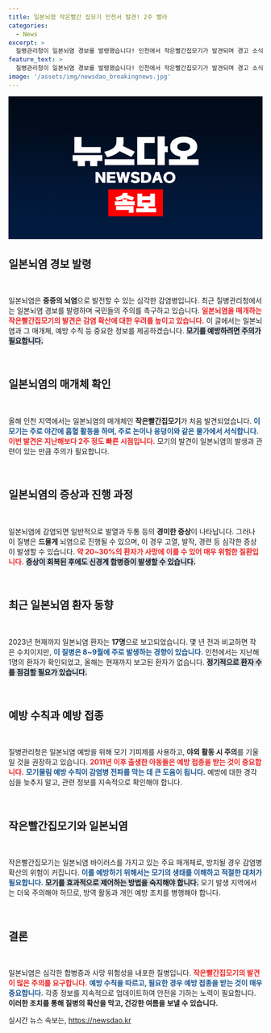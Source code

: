 ```yaml
---
title: 일본뇌염 작은빨간 집모기 인천서 발견! 2주 빨라
categories:
  - News
excerpt: >
  질병관리청이 일본뇌염 경보를 발령했습니다! 인천에서 작은빨간집모기가 발견되며 경고 소식이 전해졌습니다. 감염 위험성은 낮지만, 모기 예방 수칙을 꼭 지켜주세요!
feature_text: >
  질병관리청이 일본뇌염 경보를 발령했습니다! 인천에서 작은빨간집모기가 발견되며 경고 소식이 전해졌습니다. 감염 위험성은 낮지만, 모기 예방 수칙을 꼭 지켜주세요!
image: '/assets/img/newsdao_breakingnews.jpg'
---
```


<p><img src="/assets/img/newsdao_breakingnews.jpg" alt="firstkoreanews 속보" /></p>

<h2 data-ke-size="size26">일본뇌염 경보 발령</h2>

<p data-ke-size="size16">&nbsp;</p>

<p>일본뇌염은 <b>중증의 뇌염</b>으로 발전할 수 있는 심각한 감염병입니다. 최근 질병관리청에서는 일본뇌염 경보를 발령하며 국민들의 주의를 촉구하고 있습니다. <b><span style="color: #ee2323;">일본뇌염을 매개하는 작은빨간집모기의 발견은 감염 확산에 대한 우려를 높이고 있습니다.</span></b> 이 글에서는 일본뇌염과 그 매개체, 예방 수칙 등 중요한 정보를 제공하겠습니다. <b><span style="background-color: #21538527;">모기를 예방하려면 주의가 필요합니다.</span></b> </p>

<p data-ke-size="size16">&nbsp;</p>

<h2 data-ke-size="size26">일본뇌염의 매개체 확인</h2>

<p data-ke-size="size16">&nbsp;</p>

<p>올해 인천 지역에서는 일본뇌염의 매개체인 <b>작은빨간집모기</b>가 처음 발견되었습니다. <b><span style="color: #1a5490;">이 모기는 주로 야간에 흡혈 활동을 하며, 주로 논이나 웅덩이와 같은 물가에서 서식합니다.</span></b> <b><span style="color: #ee2323;">이번 발견은 지난해보다 2주 정도 빠른 시점입니다.</span></b> 모기의 발견이 일본뇌염의 발생과 관련이 있는 만큼 주의가 필요합니다.</p>

<p data-ke-size="size16">&nbsp;</p>

<h2 data-ke-size="size26">일본뇌염의 증상과 진행 과정</h2>

<p data-ke-size="size16">&nbsp;</p>

<p>일본뇌염에 감염되면 일반적으로 발열과 두통 등의 <b>경미한 증상</b>이 나타납니다. 그러나 이 질병은 <b>드물게</b> 뇌염으로 진행될 수 있으며, 이 경우 고열, 발작, 경련 등 심각한 증상이 발생할 수 있습니다. <b><span style="color: #ee2323;">약 20~30%의 환자가 사망에 이를 수 있어 매우 위험한 질환입니다.</span></b> <b><span style="background-color: #21538527;">증상이 회복된 후에도 신경계 합병증이 발생할 수 있습니다.</span></b></p>

<p data-ke-size="size16">&nbsp;</p>

<h2 data-ke-size="size26">최근 일본뇌염 환자 동향</h2>

<p data-ke-size="size16">&nbsp;</p>

<p>2023년 현재까지 일본뇌염 환자는 <b>17명</b>으로 보고되었습니다. 몇 년 전과 비교하면 작은 수치이지만, <b><span style="color: #1a5490;">이 질병은 8~9월에 주로 발생하는 경향이 있습니다.</span></b> 인천에서는 지난해 1명의 환자가 확인되었고, 올해는 현재까지 보고된 환자가 없습니다. <b><span style="background-color: #21538527;">정기적으로 환자 수를 점검할 필요가 있습니다.</span></b></p>

<p data-ke-size="size16">&nbsp;</p>

<h2 data-ke-size="size26">예방 수칙과 예방 접종</h2>

<p data-ke-size="size16">&nbsp;</p>

<p>질병관리청은 일본뇌염 예방을 위해 모기 기피제를 사용하고, <b>야외 활동 시 주의</b>를 기울일 것을 권장하고 있습니다. <b><span style="color: #ee2323;">2011년 이후 출생한 아동들은 예방 접종을 받는 것이 중요합니다.</span></b> <b><span style="color: #1a5490;">모기물림 예방 수칙이 감염병 전파를 막는 데 큰 도움이 됩니다.</span></b> 예방에 대한 경각심을 늦추지 말고, 관련 정보를 지속적으로 확인해야 합니다.</p>

<p data-ke-size="size16">&nbsp;</p>

<h2 data-ke-size="size26">작은빨간집모기와 일본뇌염</h2>

<p data-ke-size="size16">&nbsp;</p>

<p>작은빨간집모기는 일본뇌염 바이러스를 가지고 있는 주요 매개체로, 방치될 경우 감염병 확산의 위험이 커집니다. <b><span style="color: #1a5490;">이를 예방하기 위해서는 모기의 생태를 이해하고 적절한 대처가 필요합니다.</span></b> <b><span style="background-color: #21538527;">모기를 효과적으로 제어하는 방법을 숙지해야 합니다.</span></b> 모기 발생 지역에서는 더욱 주의해야 하므로, 방역 활동과 개인 예방 조치를 병행해야 합니다.</p>

<p data-ke-size="size16">&nbsp;</p>

<h2 data-ke-size="size26">결론</h2>

<p data-ke-size="size16">&nbsp;</p>

<p>일본뇌염은 심각한 합병증과 사망 위험성을 내포한 질병입니다. <b><span style="color: #ee2323;">작은빨간집모기의 발견이 많은 주의를 요구합니다.</span></b> <b><span style="color: #1a5490;">예방 수칙을 따르고, 필요한 경우 예방 접종을 받는 것이 매우 중요합니다.</span></b> 각종 정보를 지속적으로 업데이트하여 안전을 기하는 노력이 필요합니다. <b>이러한 조치를 통해 질병의 확산을 막고, 건강한 여름을 보낼 수 있습니다.</b></p>
실시간 뉴스 속보는, <a href="https://newsdao.kr" rel="dofollow">https://newsdao.kr</a>


